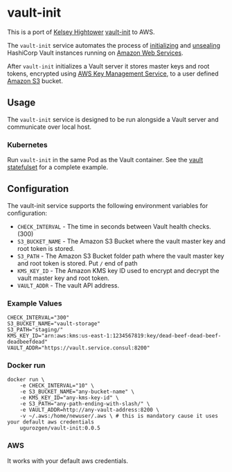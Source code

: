 # vault-init

This is a port of [Kelsey Hightower](https://github.com/kelseyhightower) [vault-init](https://github.com/kelseyhightower/vault-init) to AWS.

The `vault-init` service automates the process of [initializing](https://www.vaultproject.io/docs/commands/operator/init.html) and [unsealing](https://www.vaultproject.io/docs/concepts/seal.html#unsealing) HashiCorp Vault instances running on [Amazon Web Services](http://aws.amazon.com/).

After `vault-init` initializes a Vault server it stores master keys and root tokens, encrypted using [AWS Key Management Service](https://aws.amazon.com/kms/), to a user defined [Amazon S3](https://aws.amazon.com/s3/) bucket.

## Usage

The `vault-init` service is designed to be run alongside a Vault server and communicate over local host.

### Kubernetes

Run `vault-init` in the same Pod as the Vault container. See the [vault statefulset](statefulset.yaml) for a complete example.

## Configuration

The vault-init service supports the following environment variables for configuration:

* `CHECK_INTERVAL` - The time in seconds between Vault health checks. (300)
* `S3_BUCKET_NAME` - The Amazon S3 Bucket where the vault master key and root token is stored.
* `S3_PATH` - The Amazon S3 Bucket folder path where the vault master key and root token is stored. Put `/` end of path
* `KMS_KEY_ID` - The Amazon KMS key ID used to encrypt and decrypt the vault master key and root token.
* `VAULT_ADDR` - The vault API address.

### Example Values

```
CHECK_INTERVAL="300"
S3_BUCKET_NAME="vault-storage"
S3_PATH="staging/"
KMS_KEY_ID="arn:aws:kms:us-east-1:1234567819:key/dead-beef-dead-beef-deadbeefdead"
VAULT_ADDR="https://vault.service.consul:8200"
```

### Docker run 
```
docker run \
    -e CHECK_INTERVAL="10" \
    -e S3_BUCKET_NAME="any-bucket-name" \
    -e KMS_KEY_ID="any-kms-key-id" \
    -e S3_PATH="any-path-ending-with-slash/" \
    -e VAULT_ADDR=http://any-vault-address:8200 \
    -v ~/.aws:/home/newuser/.aws \ # this is mandatory cause it uses your default aws credentials
    ugurozgen/vault-init:0.0.5
```
### AWS
It works with your default aws credentials.